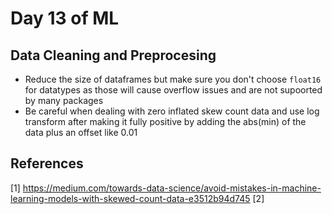 # Day 13 of ML 

## Data Cleaning and Preprocesing

* Reduce the size of dataframes but make sure you don't choose `float16` for datatypes as those will cause overflow issues and are not supoorted by many packages
* Be careful when dealing with zero inflated skew count data and use log transform after making it fully positive by adding the abs(min) of the data plus an offset like 0.01



**References**
------------
[1]  https://medium.com/towards-data-science/avoid-mistakes-in-machine-learning-models-with-skewed-count-data-e3512b94d745 
[2]
